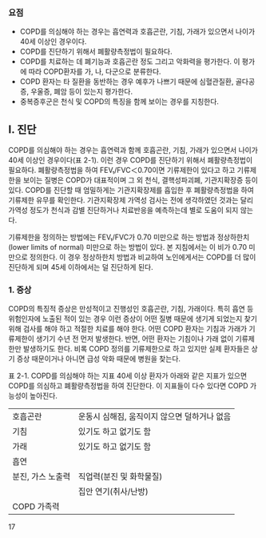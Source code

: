 ### 요점
- COPD를 의심해야 하는 경우는 흡연력과 호흡곤란, 기침, 가래가 있으면서 나이가 40세 이상인 경우이다.
- COPD를 진단하기 위해서 폐활량측정법이 필요하다.
- COPD를 치료하는 데 폐기능과 호흡곤란 정도 그리고 악화력을 평가한다. 이 평가에 따라 COPD환자를 가, 나, 다군으로 분류한다.
- COPD 환자는 타 질환을 동반하는 경우 예후가 나쁘기 때문에 심혈관질환, 골다공증, 우울증, 폐암 등이 있는지 평가한다.
- 중복증후군은 천식 및 COPD의 특징을 함께 보이는 경우를 지칭한다.

## I. 진단

COPD를 의심해야 하는 경우는 흡연력과 함께 호흡곤란, 기침, 가래가 있으면서 나이가 40세 이상인 경우이다(표 2-1). 이런 경우 COPD를 진단하기 위해서 폐활량측정법이 필요하다. 폐활량측정법을 하여 FEV₁/FVC＜0.70이면 기류제한이 있다고 하고 기류제한을 보이는 질병은 COPD가 대표적이며 그 외 천식, 결핵성파괴폐, 기관지확장증 등이 있다. COPD를 진단할 때 엄밀하게는 기관지확장제를 흡입한 후 폐활량측정법을 하여 기류제한 유무를 확인한다. 기관지확장제 가역성 검사는 전에 생각하였던 것과는 달리 가역성 정도가 천식과 감별 진단하거나 치료반응을 예측하는데 별로 도움이 되지 않는다.

기류제한을 정의하는 방법에는 FEV₁/FVC가 0.70 미만으로 하는 방법과 정상하한치(lower limits of normal) 미만으로 하는 방법이 있다. 본 지침에서는 이 비가 0.70 미만으로 정의한다. 이 경우 정상하한치 방법과 비교하여 노인에게서는 COPD를 더 많이 진단하게 되며 45세 이하에서는 덜 진단하게 된다.

### 1. 증상

COPD의 특징적 증상은 만성적이고 진행성인 호흡곤란, 기침, 가래이다. 특히 흡연 등 위험인자에 노출된 적이 있는 경우 이런 증상이 어떤 질병 때문에 생기게 되었는지 찾기 위해 검사를 해야 하고 적절한 치료를 해야 한다. 어떤 COPD 환자는 기침과 가래가 기류제한이 생기기 수년 전 먼저 발생한다. 반면, 어떤 환자는 기침이나 가래 없이 기류제한만 발생하기도 한다. 비록 COPD 정의를 기류제한으로 하고 있지만 실제 환자들은 상기 증상 때문이거나 아니면 급성 악화 때문에 병원을 찾는다.

표 2-1. COPD를 의심해야 하는 지표
40세 이상 환자가 아래와 같은 지표가 있으면 COPD를 의심하고 폐활량측정법을 하여 진단한다. 이 지표들이 다수 있다면 COPD 가능성이 높아진다.

|               |                                          |
| :------------ | :--------------------------------------- |
| 호흡곤란      | 운동시 심해짐, 움직이지 않으면 덜하거나 없음 |
| 기침          | 있기도 하고 없기도 함                    |
| 가래          | 있기도 하고 없기도 함                    |
| 흡연          |                                          |
| 분진, 가스 노출력 | 직업력(분진 및 화학물질)                 |
|               | 집안 연기(취사/난방)                     |
| COPD 가족력   |                                          |

<PAGE>17